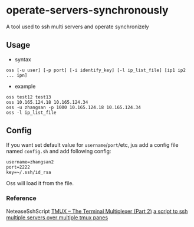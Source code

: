 # operate-servers-synchronously

A tool used to ssh multi servers and operate synchronizely

## Usage

* syntax

```shell
oss [-u user] [-p port] [-i identify_key] [-l ip_list_file] [ip1 ip2 ... ipn]

```
* example

```shell
oss test12 test13
oss 10.165.124.18 10.165.124.34
oss -u zhangsan -p 1000 10.165.124.18 10.165.124.34
oss -l ip_list_file
```

## Config

If you want set default value for `username`/`port`/etc, 
jus add a config file named `config.sh` and add following config:

```shell
username=zhangsan2
port=2222
key=~/.ssh/id_rsa
```

Oss will load it from the file.


### Reference
NeteaseSshScript
[TMUX – The Terminal Multiplexer (Part 2)](http://blog.hawkhost.com/2010/07/02/tmux-%E2%80%93-the-terminal-multiplexer-part-2/#tmux-shell-scripting)
[a script to ssh multiple servers over multiple tmux panes](https://gist.github.com/johnko/a8481db6a83ec5ea2f37)


